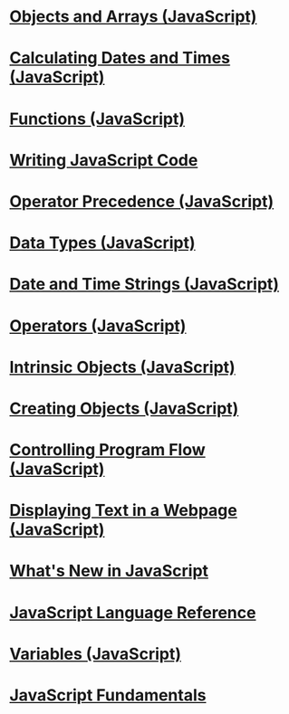 # [Objects and Arrays (JavaScript)](objects-and-arrays-javascript.md)
# [Calculating Dates and Times (JavaScript)](calculating-dates-and-times-javascript.md)
# [Functions (JavaScript)](functions-javascript.md)
# [Writing JavaScript Code](writing-javascript-code.md)
# [Operator Precedence (JavaScript)](operator-subtractprecedence-javascript.md)
# [Data Types (JavaScript)](data-types-javascript.md)
# [Date and Time Strings (JavaScript)](date-and-time-strings-javascript.md)
# [Operators (JavaScript)](operators-javascript.md)
# [Intrinsic Objects (JavaScript)](intrinsic-objects-javascript.md)
# [Creating Objects (JavaScript)](creating-objects-javascript.md)
# [Controlling Program Flow (JavaScript)](controlling-program-flow-javascript.md)
# [Displaying Text in a Webpage (JavaScript)](displaying-text-in-a-webpage-javascript.md)
# [What's New in JavaScript](what-s-new-in-javascript.md)
# [JavaScript Language Reference](javascript-language-reference.md)
# [Variables (JavaScript)](variables-javascript.md)
# [JavaScript Fundamentals](javascript-fundamentals.md)
